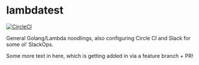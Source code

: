 # lambdatest
[![CircleCI](https://circleci.com/gh/chriswalker/lambdatest.svg?style=svg)](https://circleci.com/gh/chriswalker/lambdatest)

General Golang/Lambda noodlings, also configuring Circle CI and Slack for some ol' SlackOps.

Some more text in here, which is getting added in via a feature branch + PR!
